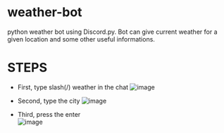 # weather-bot
python weather bot using Discord.py. Bot can give current weather for a given location and some other useful informations.



# STEPS
- First, type slash(/) weather in the chat
![image](https://github.com/user-attachments/assets/b7165b8c-4371-4f4a-9f5d-d809e679006f)

- Second, type the city
![image](https://github.com/user-attachments/assets/3862c50d-74cb-4718-8e9c-b4a0dcd8eff4)

- Third, press the enter <br />
![image](https://github.com/user-attachments/assets/052378d8-d626-4c05-8662-7e22d6dfea9e)
